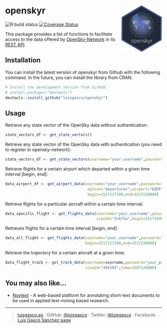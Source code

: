 
<!-- README.md is generated from README.Rmd. Please edit that file -->

# openskyr <img src="man/figures/logo.png" align="right"  height = 150/>

<!-- badges: start -->

![R build
status](https://github.com/luisgasco/openskyr/workflows/R-CMD-check/badge.svg)
[![Coverage
Status](https://codecov.io/gh/luisgasco/openskyr/branch/master/graph/badge.svg)](https://codecov.io/gh/luisgasco/openskyr)
<!-- badges: end -->

This package provides a list of functions to facilitate access to the
data offered by [OpenSky-Network](https://opensky-network.org/) in its
[REST API](https://opensky-network.org/apidoc/rest.html).

## Installation

You can install the latest version of openskyr from Github with the
following command. In the future, you can install the library from CRAN.

``` r
# Install the development version from GitHub:
# install.packages("devtools")
devtools::install_github("luisgasco/openskyr")
```

## Usage

Retrieve any state vector of the OpenSky data without authentication:

``` r
state_vectors_df <- get_state_vectors()
```

Retrieve any state vector of the OpenSky data with authentication (you
need to register in opensky-network):

``` r
state_vectors_df <- get_state_vectors(username="your_username",password="your_password")
```

Retrieve flights for a certain airport which departed within a given
time interval \[begin, end\]:

``` r
data_airport_df <- get_airport_data(username="your_username",password="your_password",
                                     option="departures",airport="EDDF",
                                     begin=1517227200,end=1517230800)
```

Retrieve flights for a particular aircraft within a certain time
interval:

``` r
data_specific_flight <- get_flights_data(username="your_username",password="your_password",
                                         icao24="3c675a",begin=1517184000,end=1517270400)
```

Retrieves flights for a certain time interval \[begin, end\]:

``` r
data_all_flight <- get_flights_data(username="your_username",password="your_password",
                                    begin=1517227200,end=1517230800)
```

Retrieve the trajectory for a certain aircraft at a given time:

``` r
data_flight_track <- get_track_data(username=username,password="your_password",
                                    icao24="494103",time=1587126600)
```

## You may also like…

  - [Noytext](https://github.com/luisgasco/Ropensky) - A web-based
    platform for annotating short-text documents to be used in applied
    text-mining based research.

-----

> [luisgasco.es](http://luisgasco.es/) · GitHub:
> [@luisgasco](https://github.com/luisgasco) · Twitter:
> [@luisgasco](https://twitter.com/luisgasco) · Facebook: [Luis Gascó
> Sánchez
> page](https://www.facebook.com/Luis-Gasco-Sanchez-165003227504667)
